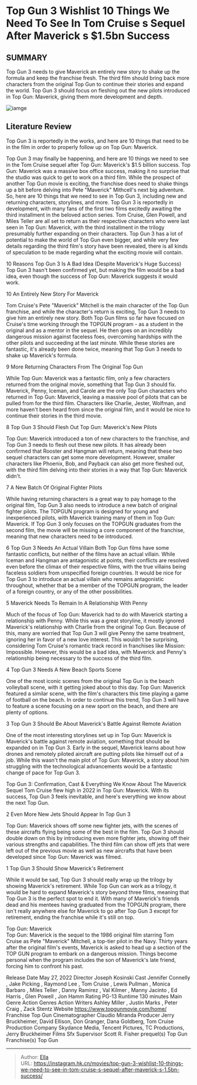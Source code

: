 # Top Gun 3 Wishlist 10 Things We Need To See In Tom Cruise s Sequel After Maverick s $1.5bn Success


## SUMMARY 


 Top Gun 3 needs to give Maverick an entirely new story to shake up the formula and keep the franchise fresh. 
 The third film should bring back more characters from the original Top Gun to continue their stories and expand the world. 
 Top Gun 3 should focus on fleshing out the new pilots introduced in Top Gun: Maverick, giving them more development and depth. 

![iamge](https://static1.srcdn.com/wordpress/wp-content/uploads/2024/01/tom-cruise-as-capt.jpg)

## Literature Review

Top Gun 3 is reportedly in the works, and here are 10 things that need to be in the film in order to properly follow up on Top Gun: Maverick.




Top Gun 3 may finally be happening, and here are 10 things we need to see in the Tom Cruise sequel after Top Gun: Maverick&#39;s $1.5 billion success. Top Gun: Maverick was a massive box office success, making it no surprise that the studio was quick to get to work on a third film. While the prospect of another Top Gun movie is exciting, the franchise does need to shake things up a bit before delving into Pete &#34;Maverick&#34; Mithcell&#39;s next big adventure. So, here are 10 things that we need to see in Top Gun 3, including new and returning characters, storylines, and more.
Top Gun 3 is reportedly in development, with many fans of the first two films excitedly awaiting the third installment in the beloved action series. Tom Cruise, Glen Powell, and Miles Teller are all set to return as their respective characters who were last seen in Top Gun: Maverick, with the third installment in the trilogy presumably further expanding on their characters. Top Gun 3 has a lot of potential to make the world of Top Gun even bigger, and while very few details regarding the third film&#39;s story have been revealed, there is all kinds of speculation to be made regarding what the exciting movie will contain.
            
 
 10 Reasons Top Gun 3 Is A Bad Idea (Despite Maverick&#39;s Huge Success) 
Top Gun 3 hasn&#39;t been confirmed yet, but making the film would be a bad idea, even though the success of Top Gun: Maverick suggests it would work.












 








 10  An Entirely New Story For Maverick 


 







Tom Cruise&#39;s Pete &#34;Maverick&#34; Mitchell is the main character of the Top Gun franchise, and while the character&#39;s return is exciting, Top Gun 3 needs to give him an entirely new story. Both Top Gun films so far have focused on Cruise&#39;s time working through the TOPGUN program - as a student in the original and as a mentor in the sequel. He then goes on an incredibly dangerous mission against faceless foes, overcoming hardships with the other pilots and succeeding at the last minute. While these stories are fantastic, it&#39;s already been done twice, meaning that Top Gun 3 needs to shake up Maverick&#39;s formula.





 9  More Returning Characters From The Original Top Gun 
        

While Top Gun: Maverick was a fantastic film, only a few characters returned from the original movie, something that Top Gun 3 should fix. Maverick, Penny, Iceman, and Carole are the only Top Gun characters who returned in Top Gun: Maverick, leaving a massive pool of pilots that can be pulled from for the third film. Characters like Charlie, Jester, Wolfman, and more haven&#39;t been heard from since the original film, and it would be nice to continue their stories in the third movie.





 8  Top Gun 3 Should Flesh Out Top Gun: Maverick&#39;s New Pilots 
        

Top Gun: Maverick introduced a ton of new characters to the franchise, and Top Gun 3 needs to flesh out these new pilots. It has already been confirmed that Rooster and Hangman will return, meaning that these two sequel characters can get some more development. However, smaller characters like Phoenix, Bob, and Payback can also get more fleshed out, with the third film delving into their stories in a way that Top Gun: Maverick didn&#39;t.





 7  A New Batch Of Original Fighter Pilots 
        

While having returning characters is a great way to pay homage to the original film, Top Gun 3 also needs to introduce a new batch of original fighter pilots. The TOPGUN program is designed for young and inexperienced pilots, with Maverick training many of them in Top Gun: Maverick. If Top Gun 3 only focuses on the TOPGUN graduates from the second film, the movie will be missing a core component of the franchise, meaning that new characters need to be introduced.





 6  Top Gun 3 Needs An Actual Villain 
Both Top Gun films have some fantastic conflicts, but neither of the films have an actual villain. While Iceman and Hangman are antagonistic at points, their conflicts are resolved even before the climax of their respective films, with the true villains being faceless soldiers from unspecified foreign countries. It would be nice for Top Gun 3 to introduce an actual villain who remains antagonistic throughout, whether that be a member of the TOPGUN program, the leader of a foreign country, or any of the other possibilities.





 5  Maverick Needs To Remain In A Relationship With Penny 
        

Much of the focus of Top Gun: Maverick had to do with Maverick starting a relationship with Penny. While this was a great storyline, it mostly ignored Maverick&#39;s relationship with Charlie from the original Top Gun. Because of this, many are worried that Top Gun 3 will give Penny the same treatment, ignoring her in favor of a new love interest. This wouldn&#39;t be surprising, considering Tom Cruise&#39;s romantic track record in franchises like Mission: Impossible. However, this would be a bad idea, with Maverick and Penny&#39;s relationship being necessary to the success of the third film.





 4  Top Gun 3 Needs A New Beach Sports Scene 
        

One of the most iconic scenes from the original Top Gun is the beach volleyball scene, with it getting joked about to this day. Top Gun: Maverick featured a similar scene, with the film&#39;s characters this time playing a game of football on the beach. In order to continue this trend, Top Gun 3 will have to feature a scene focusing on a new sport on the beach, and there are plenty of options.





 3  Top Gun 3 Should Be About Maverick&#39;s Battle Against Remote Aviation 
        

One of the most interesting storylines set up in Top Gun: Maverick is Maverick&#39;s battle against remote aviation, something that should be expanded on in Top Gun 3. Early in the sequel, Maverick learns about how drones and remotely piloted aircraft are putting pilots like himself out of a job. While this wasn&#39;t the main plot of Top Gun: Maverick, a story about him struggling with the technological advancements would be a fantastic change of pace for Top Gun 3.
            
 
 Top Gun 3: Confirmation, Cast &amp; Everything We Know About The Maverick Sequel 
Tom Cruise flew high in 2022 in Top Gun: Maverick. With its success, Top Gun 3 feels inevitable, and here&#39;s everything we know about the next Top Gun.








 2  Even More New Jets Should Appear In Top Gun 3 
        

Top Gun: Maverick shows off some new fighter jets, with the scenes of these aircrafts flying being some of the best in the film. Top Gun 3 should double down on this by introducing even more fighter jets, showing off their various strengths and capabilities. The third film can show off jets that were left out of the previous movie as well as new aircrafts that have been developed since Top Gun: Maverick was filmed.





 1  Top Gun 3 Should Show Maverick&#39;s Retirement 


 







While it would be sad, Top Gun 3 should really wrap up the trilogy by showing Maverick&#39;s retirement. While Top Gun can work as a trilogy, it would be hard to expand Maverick&#39;s story beyond three films, meaning that Top Gun 3 is the perfect spot to end it. With many of Maverick&#39;s friends dead and his mentees having graduated from the TOPGUN program, there isn&#39;t really anywhere else for Maverick to go after Top Gun 3 except for retirement, ending the franchise while it&#39;s still on top.
        


  Top Gun: Maverick  
Top Gun: Maverick is the sequel to the 1986 original film starring Tom Cruise as Pete &#34;Maverick&#34; Mitchell, a top-tier pilot in the Navy. Thirty years after the original film&#39;s events, Maverick is asked to head up a section of the TOP GUN program to embark on a dangerous mission. Things become personal when the program includes the son of Maverick&#39;s late friend, forcing him to confront his past.

  Release Date    May 27, 2022     Director    Joseph Kosinski     Cast    Jennifer Connelly , Jake Picking , Raymond Lee , Tom Cruise , Lewis Pullman , Monica Barbaro , Miles Teller , Danny Ramirez , Val Kilmer , Manny Jacinto , Ed Harris , Glen Powell , Jon Hamm     Rating    PG-13     Runtime    130 minutes     Main Genre    Action     Genres    Action     Writers    Ashley Miller , Justin Marks , Peter Craig , Zack Stentz     Website    https://www.topgunmovie.com/home/     Franchise    Top Gun     Cinematographer    Claudio Miranda     Producer    Jerry Bruckheimer, David Ellison, Don Granger, Dana Goldberg, Tom Cruise     Production Company    Skydance Media, Tencent Pictures, TC Productions, Jerry Bruckheimer Films     Sfx Supervisor    Scott R. Fisher     prequel(s)     Top Gun     Franchise(s)    Top Gun    



---

> Author: [Ella](https://instagram.hk.cn/)  
> URL: https://instagram.hk.cn/movies/top-gun-3-wishlist-10-things-we-need-to-see-in-tom-cruise-s-sequel-after-maverick-s-1.5bn-success/  

